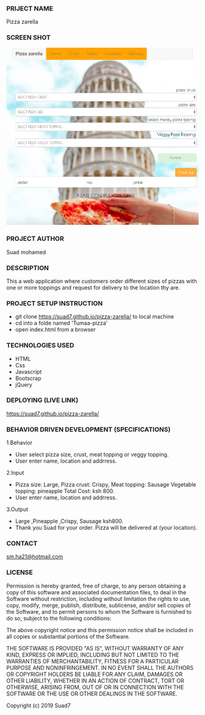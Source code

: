 ### PRIJECT NAME
Pizza zarella
### SCREEN SHOT
![screenshot](images/Screenshot.png)
### PROJECT AUTHOR
Suad mohamed
### DESCRIPTION
This a web application where customers order different sizes of pizzas with one or more toppings and request for delivery to the location thy are.
### PROJECT SETUP INSTRUCTION
- git clone https://suad7.github.io/pizza-zarella/ to local machine
- cd into a folde named 'Tumaa-pizza'
- open index.html from a browser
### TECHNOLOGIES USED
- HTML
- Css
- Javascript
- Bootscrap
- jQuery
### DEPLOYING (LIVE LINK)
https://suad7.github.io/pizza-zarella/
### BEHAVIOR DRIVEN DEVELOPMENT (SPECIFICATIONS)
1.Behavior
- User select pizza size, crust, meat topping or veggy topping.
- User enter name, location and addrress.

2.Input
- Pizza size: Large, Pizza crust: Crispy, Meat     topping: Sausage Vegetable topping: pineapple     Total Cost: ksh 800.
- User enter name, location and addrress.

3.Output
- Large ,Pineapple ,Crispy, Sausage ksh800.
- Thank you Suad for your order. Pizza will be delivered at (your location).
### CONTACT 
sm.ha21@hotmail.com
### LICENSE 
Permission is hereby granted, free of charge, to any person obtaining a copy of this software and associated documentation files, to deal in the Software without restriction, including without limitation the rights to use, copy, modify, merge, publish, distribute, sublicense, and/or sell copies of the Software, and to permit persons to whom the Software is furnished to do so, subject to the following conditions:

The above copyright notice and this permission notice shall be included in all copies or substantial portions of the Software.

THE SOFTWARE IS PROVIDED "AS IS", WITHOUT WARRANTY OF ANY KIND, EXPRESS OR IMPLIED, INCLUDING BUT NOT LIMITED TO THE WARRANTIES OF MERCHANTABILITY, FITNESS FOR A PARTICULAR PURPOSE AND NONINFRINGEMENT. IN NO EVENT SHALL THE AUTHORS OR COPYRIGHT HOLDERS BE LIABLE FOR ANY CLAIM, DAMAGES OR OTHER LIABILITY, WHETHER IN AN ACTION OF CONTRACT, TORT OR OTHERWISE, ARISING FROM, OUT OF OR IN CONNECTION WITH THE SOFTWARE OR THE USE OR OTHER DEALINGS IN THE SOFTWARE.

Copyright (c) 2019 Suad7
